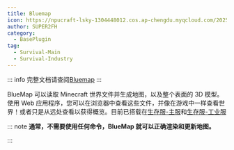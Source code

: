 ```yaml
---
title: Bluemap
icon: https://npucraft-lsky-1304448012.cos.ap-chengdu.myqcloud.com/2025/03/21/67dcfe13d3133.ico
author: SUPER2FH
category:
  - BasePlugin
tag: 
  - Survival-Main
  - Survival-Industry
---
```




::: info 完整文档请查阅[Bluemap](https://bluemap.bluecolored.de/wiki/)
:::



BlueMap 可以读取 Minecraft 世界文件并生成地图，以及整个表面的 3D 模型。使用 Web 应用程序，您可以在浏览器中查看这些文件，并像在游戏中一样查看世界！或者只是从远处查看以获得概览。目前已搭载在[生存服-主服](https://map.npucraft.com/bluemap)和[生存服-工业服](https://map.npucraft.com/bluemap-industry)



::: note **通常，不需要使用任何命令，BlueMap 就可以正确渲染和更新地图。**

:::

